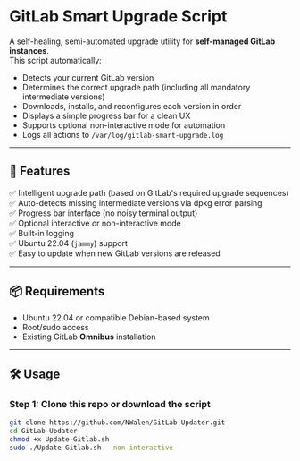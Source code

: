 # GitLab Smart Upgrade Script

A self-healing, semi-automated upgrade utility for **self-managed GitLab instances**.  
This script automatically:

- Detects your current GitLab version
- Determines the correct upgrade path (including all mandatory intermediate versions)
- Downloads, installs, and reconfigures each version in order
- Displays a simple progress bar for a clean UX
- Supports optional non-interactive mode for automation
- Logs all actions to `/var/log/gitlab-smart-upgrade.log`

---

## 🚀 Features

✅ Intelligent upgrade path (based on GitLab's required upgrade sequences)  
✅ Auto-detects missing intermediate versions via dpkg error parsing  
✅ Progress bar interface (no noisy terminal output)  
✅ Optional interactive or non-interactive mode  
✅ Built-in logging  
✅ Ubuntu 22.04 (`jammy`) support  
✅ Easy to update when new GitLab versions are released

---

## 📦 Requirements

- Ubuntu 22.04 or compatible Debian-based system
- Root/sudo access
- Existing GitLab **Omnibus** installation

---

## 🛠 Usage

### Step 1: Clone this repo or download the script

```bash
git clone https://github.com/NWalen/GitLab-Updater.git
cd GitLab-Updater
chmod +x Update-Gitlab.sh
sudo ./Update-Gitlab.sh --non-interactive


